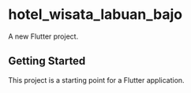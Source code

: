 # hotel_wisata_labuan_bajo

A new Flutter project.

## Getting Started

This project is a starting point for a Flutter application.
